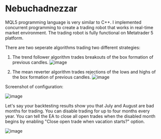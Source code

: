 # Nebuchadnezzar

MQL5 programming language is very similar to C++. I implemented concurrent programming to create a trading robot that works in real-time market environment. The trading robot is fully functional on Metatrader 5 platform.


There are two seperate algorithms trading two different strategies:

1. The trend follower algorithm trades breakouts of the box formation of previous candles.
![image](https://github.com/user-attachments/assets/86cff7cb-cae7-4d22-be2f-b0020ac4efdd)
 
2. The mean reverter algorithm trades rejections of the lows and highs of the box formation of previous candles.
![image](https://github.com/user-attachments/assets/647c31bd-2da5-442b-a001-2340f6fa80b1)

Screenshot of configuration:

![image](https://github.com/user-attachments/assets/8ada5d69-69bf-4a58-83d7-00eb8bc6a7e8)

Let's say your backtesting results show you that July and August are bad months for trading. You can disable trading for up to four months every year. You can tell the EA to close all open trades when the disabled month begins by enabling "Close open trade when vacation starts?" option. 

![image](https://github.com/user-attachments/assets/fa6d2810-7641-47c7-95e6-0a6c33440914)

